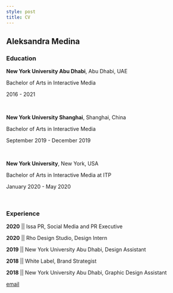 ```yaml
---
style: post
title: CV
---
```


## Aleksandra Medina

### Education

**New York University Abu Dhabi**, Abu Dhabi, UAE

Bachelor of Arts in Interactive Media

2016 - 2021

<br>

**New York University Shanghai**, Shanghai, China

Bachelor of Arts in Interactive Media

September 2019 - December 2019

<br>

**New York University**, New York, USA

Bachelor of Arts in Interactive Media at ITP

January 2020 - May 2020

<br>

### Experience

**2020** ||  Issa PR, Social Media and PR Executive

**2020** ||  Rho Design Studio, Design Intern

**2019** ||  New York University Abu Dhabi, Design Assistant

**2018** ||  White Label, Brand Strategist

**2018** ||  New York University Abu Dhabi, Graphic Design Assistant


[email](emailto:aleksandra.medd@gmail.com)
